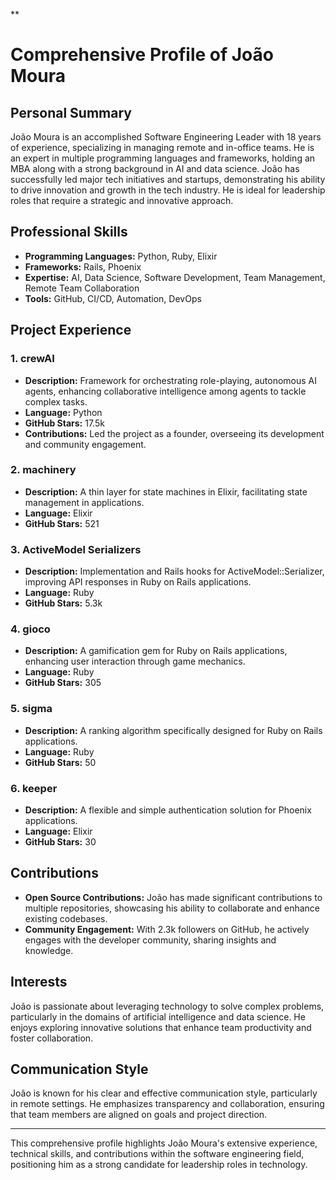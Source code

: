 **

# Comprehensive Profile of João Moura

## Personal Summary
João Moura is an accomplished Software Engineering Leader with 18 years of experience, specializing in managing remote and in-office teams. He is an expert in multiple programming languages and frameworks, holding an MBA along with a strong background in AI and data science. João has successfully led major tech initiatives and startups, demonstrating his ability to drive innovation and growth in the tech industry. He is ideal for leadership roles that require a strategic and innovative approach.

## Professional Skills
- **Programming Languages:** Python, Ruby, Elixir
- **Frameworks:** Rails, Phoenix
- **Expertise:** AI, Data Science, Software Development, Team Management, Remote Team Collaboration
- **Tools:** GitHub, CI/CD, Automation, DevOps

## Project Experience
### 1. **crewAI**
   - **Description:** Framework for orchestrating role-playing, autonomous AI agents, enhancing collaborative intelligence among agents to tackle complex tasks.
   - **Language:** Python
   - **GitHub Stars:** 17.5k
   - **Contributions:** Led the project as a founder, overseeing its development and community engagement.

### 2. **machinery**
   - **Description:** A thin layer for state machines in Elixir, facilitating state management in applications.
   - **Language:** Elixir
   - **GitHub Stars:** 521

### 3. **ActiveModel Serializers**
   - **Description:** Implementation and Rails hooks for ActiveModel::Serializer, improving API responses in Ruby on Rails applications.
   - **Language:** Ruby
   - **GitHub Stars:** 5.3k

### 4. **gioco**
   - **Description:** A gamification gem for Ruby on Rails applications, enhancing user interaction through game mechanics.
   - **Language:** Ruby
   - **GitHub Stars:** 305

### 5. **sigma**
   - **Description:** A ranking algorithm specifically designed for Ruby on Rails applications.
   - **Language:** Ruby
   - **GitHub Stars:** 50

### 6. **keeper**
   - **Description:** A flexible and simple authentication solution for Phoenix applications.
   - **Language:** Elixir
   - **GitHub Stars:** 30

## Contributions
- **Open Source Contributions:** João has made significant contributions to multiple repositories, showcasing his ability to collaborate and enhance existing codebases.
- **Community Engagement:** With 2.3k followers on GitHub, he actively engages with the developer community, sharing insights and knowledge.

## Interests
João is passionate about leveraging technology to solve complex problems, particularly in the domains of artificial intelligence and data science. He enjoys exploring innovative solutions that enhance team productivity and foster collaboration.

## Communication Style
João is known for his clear and effective communication style, particularly in remote settings. He emphasizes transparency and collaboration, ensuring that team members are aligned on goals and project direction.

---

This comprehensive profile highlights João Moura's extensive experience, technical skills, and contributions within the software engineering field, positioning him as a strong candidate for leadership roles in technology.